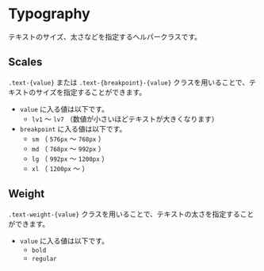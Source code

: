 # Typography

テキストのサイズ、太さなどを指定するヘルパークラスです。

## Scales

`.text-{value}` または `.text-{breakpoint}-{value}` クラスを用いることで、テキストのサイズを指定することができます。

- `value` に入る値は以下です。
  - `lv1` ～ `lv7` （数値が小さいほどテキストが大きくなります）
- `breakpoint` に入る値は以下です。
  - `sm` （ `576px` ～ `768px` ）
  - `md` （ `768px` ～ `992px` ）
  - `lg` （ `992px` ～ `1200px` ）
  - `xl` （ `1200px` ～ ）

## Weight

`.text-weight-{value}` クラスを用いることで、テキストの太さを指定することができます。

- `value` に入る値は以下です。
  - `bold`
  - `regular`
